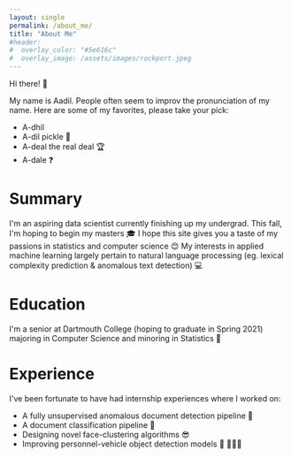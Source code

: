 ```yaml
---
layout: single
permalink: /about_me/
title: "About Me"
#header:
#  overlay_color: "#5e616c"
#  overlay_image: /assets/images/rockport.jpeg
---
```


Hi there! 👋

My name is Aadil. People often seem to improv the pronunciation of my name. Here are some of my favorites, please take your pick:

- A-dhil 
- A-dil pickle 🥒
- A-deal the real deal 🏆
- A-dale ❓

# Summary

I'm an aspiring data scientist currently finishing up my undergrad. This fall, I'm hoping to begin my masters 🎓 I hope this site gives you a taste of my passions in statistics and computer science 😊 My interests in applied machine learning largely pertain to natural language processing (eg. lexical complexity prediction & anomalous text detection) 💻 

# Education

I'm a senior at Dartmouth College (hoping to graduate in Spring 2021) majoring in Computer Science and minoring in Statistics 🌲

# Experience

I've been fortunate to have had internship experiences where I worked on:

- A fully unsupervised anomalous document detection pipeline 🎯
- A document classification pipeline 📄
- Designing novel face-clustering algorithms 😎
- Improving personnel-vehicle object detection models 🚗 🚶🏽‍♂️
